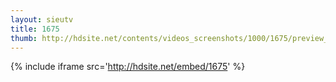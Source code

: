 ```yaml
---
layout: sieutv
title: 1675
thumb: http://hdsite.net/contents/videos_screenshots/1000/1675/preview_360p.mp4.jpg
---
```

{% include iframe src='http://hdsite.net/embed/1675' %}
 
